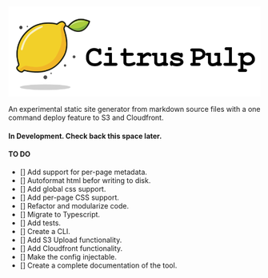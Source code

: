 <p align="center">
    <img src="./public/img/logo_with_text.svg" alt="citrus pulp project logo">
</p>

An experimental static site generator from markdown source files with a one command deploy feature to S3 and Cloudfront.

#### In Development. Check back this space later. 

#### TO DO
- [] Add support for per-page metadata.
- [] Autoformat html befor writing to disk.
- [] Add global css support.
- [] Add per-page CSS support.
- [] Refactor and modularize code.
- [] Migrate to Typescript.
- [] Add tests.
- [] Create a CLI.
- [] Add S3 Upload functionality.
- [] Add Cloudfront functionality.
- [] Make the config injectable.
- [] Create a complete documentation of the tool.
